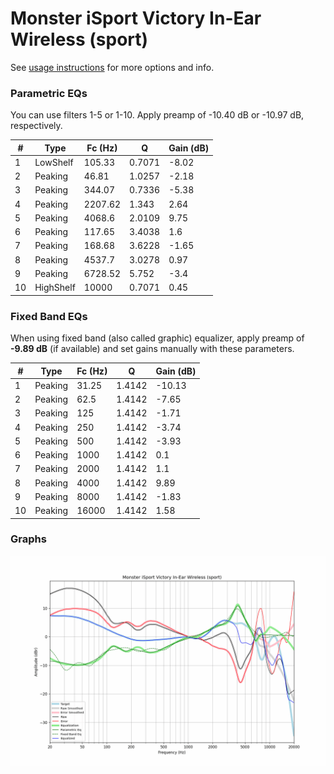 # Monster iSport Victory In-Ear Wireless (sport)
See [usage instructions](https://github.com/jaakkopasanen/AutoEq#usage) for more options and info.

### Parametric EQs
You can use filters 1-5 or 1-10. Apply preamp of -10.40 dB or -10.97 dB, respectively.

|   # | Type      |   Fc (Hz) |      Q |   Gain (dB) |
|-----|-----------|-----------|--------|-------------|
|   1 | LowShelf  |    105.33 | 0.7071 |       -8.02 |
|   2 | Peaking   |     46.81 | 1.0257 |       -2.18 |
|   3 | Peaking   |    344.07 | 0.7336 |       -5.38 |
|   4 | Peaking   |   2207.62 | 1.343  |        2.64 |
|   5 | Peaking   |   4068.6  | 2.0109 |        9.75 |
|   6 | Peaking   |    117.65 | 3.4038 |        1.6  |
|   7 | Peaking   |    168.68 | 3.6228 |       -1.65 |
|   8 | Peaking   |   4537.7  | 3.0278 |        0.97 |
|   9 | Peaking   |   6728.52 | 5.752  |       -3.4  |
|  10 | HighShelf |  10000    | 0.7071 |        0.45 |

### Fixed Band EQs
When using fixed band (also called graphic) equalizer, apply preamp of **-9.89 dB** (if available) and set gains manually with these parameters.

|   # | Type    |   Fc (Hz) |      Q |   Gain (dB) |
|-----|---------|-----------|--------|-------------|
|   1 | Peaking |     31.25 | 1.4142 |      -10.13 |
|   2 | Peaking |     62.5  | 1.4142 |       -7.65 |
|   3 | Peaking |    125    | 1.4142 |       -1.71 |
|   4 | Peaking |    250    | 1.4142 |       -3.74 |
|   5 | Peaking |    500    | 1.4142 |       -3.93 |
|   6 | Peaking |   1000    | 1.4142 |        0.1  |
|   7 | Peaking |   2000    | 1.4142 |        1.1  |
|   8 | Peaking |   4000    | 1.4142 |        9.89 |
|   9 | Peaking |   8000    | 1.4142 |       -1.83 |
|  10 | Peaking |  16000    | 1.4142 |        1.58 |

### Graphs
![](./Monster%20iSport%20Victory%20In-Ear%20Wireless%20(sport).png)
